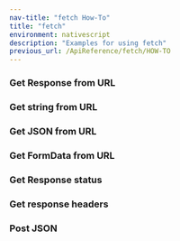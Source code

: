 ```yaml
---
nav-title: "fetch How-To"
title: "fetch"
environment: nativescript
description: "Examples for using fetch"
previous_url: /ApiReference/fetch/HOW-TO
---
```

### Get Response from URL
<snippet id='fetch-response'/>

### Get string from URL
<snippet id='fetch-string'/>

### Get JSON from URL
<snippet id='fetch-json'/>

### Get FormData from URL
<snippet id='fetch-formdata'/>

### Get Response status
<snippet id='fetch-status-response'/>

### Get response headers
<snippet id='fetch-headers-response'/>

### Post JSON
<snippet id='fetch-post-json'/>
